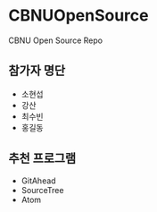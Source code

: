 # CBNUOpenSource
CBNU Open Source Repo

## 참가자 명단
* 소현섭
* 강산
* 최수빈
* 홍길동
## 추천 프로그램
* GitAhead
* SourceTree
* Atom
